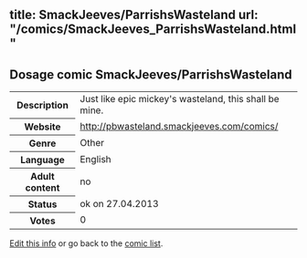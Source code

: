 title: SmackJeeves/ParrishsWasteland
url: "/comics/SmackJeeves_ParrishsWasteland.html"
---
Dosage comic SmackJeeves/ParrishsWasteland
-----------------------------------------

<p id="msg"></p>
<script type="text/javascript">
if (window.location.search === '?edit_info_mail=sent_ok') {
  var elem = document.getElementById("msg");
  elem.innerHTML = 'Edited information sucessfully sent.';
  elem.className = 'ok';
}
</script>
<table class="comicinfo">
<tr>
<th>Description</th><td>Just like epic mickey's wasteland, this shall be mine.</td>
</tr>
<tr>
<th>Website</th><td><a href="http://pbwasteland.smackjeeves.com/comics/">http://pbwasteland.smackjeeves.com/comics/</a></td>
</tr>
<tr>
<th>Genre</th><td>Other</td>
</tr>
<tr>
<th>Language</th><td>English</td>
</tr>
<tr>
<th>Adult content</th><td>no</td>
</tr>
<tr>
<th>Status</th><td>ok on 27.04.2013</td>
</tr>
<tr>
<th>Votes</th><td>0</td>
</tr>
</table>

[Edit this info](SmackJeeves_ParrishsWasteland_edit.html) or go back to the [comic list](../comic-index.html).
